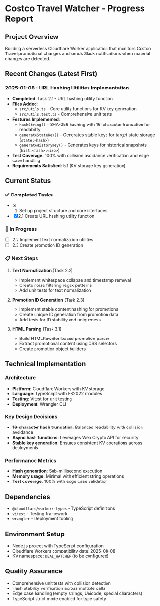 # Costco Travel Watcher - Progress Report

## Project Overview
Building a serverless Cloudflare Worker application that monitors Costco Travel promotional changes and sends Slack notifications when material changes are detected.

## Recent Changes (Latest First)

### 2025-01-08 - URL Hashing Utilities Implementation
- **Completed**: Task 2.1 - URL hashing utility function
- **Files Added**: 
  - `src/utils.ts` - Core utility functions for KV key generation
  - `src/utils.test.ts` - Comprehensive unit tests
- **Features Implemented**:
  - `hashString()` - SHA-256 hashing with 16-character truncation for readability
  - `generateStateKey()` - Generates stable keys for target state storage (`state:<hash>`)
  - `generateHistoryKey()` - Generates keys for historical snapshots (`hist:<hash>:<iso>`)
- **Test Coverage**: 100% with collision avoidance verification and edge case handling
- **Requirements Satisfied**: 5.1 (KV storage key generation)

## Current Status

### ✅ Completed Tasks
- [x] 1. Set up project structure and core interfaces
- [x] 2.1 Create URL hashing utility function

### 🔄 In Progress
- [ ] 2.2 Implement text normalization utilities
- [ ] 2.3 Create promotion ID generation

### 📋 Next Steps
1. **Text Normalization** (Task 2.2)
   - Implement whitespace collapse and timestamp removal
   - Create noise filtering regex patterns
   - Add unit tests for text normalization

2. **Promotion ID Generation** (Task 2.3)
   - Implement stable content hashing for promotions
   - Create unique ID generation from promotion data
   - Add tests for ID stability and uniqueness

3. **HTML Parsing** (Task 3.1)
   - Build HTMLRewriter-based promotion parser
   - Extract promotional content using CSS selectors
   - Create promotion object builders

## Technical Implementation

### Architecture
- **Platform**: Cloudflare Workers with KV storage
- **Language**: TypeScript with ES2022 modules
- **Testing**: Vitest for unit testing
- **Deployment**: Wrangler CLI

### Key Design Decisions
- **16-character hash truncation**: Balances readability with collision avoidance
- **Async hash functions**: Leverages Web Crypto API for security
- **Stable key generation**: Ensures consistent KV operations across deployments

### Performance Metrics
- **Hash generation**: Sub-millisecond execution
- **Memory usage**: Minimal with efficient string operations
- **Test coverage**: 100% with edge case validation

## Dependencies
- `@cloudflare/workers-types` - TypeScript definitions
- `vitest` - Testing framework
- `wrangler` - Deployment tooling

## Environment Setup
- Node.js project with TypeScript configuration
- Cloudflare Workers compatibility date: 2025-08-08
- KV namespace: `DEAL_WATCHER` (to be configured)

## Quality Assurance
- Comprehensive unit tests with collision detection
- Hash stability verification across multiple calls
- Edge case handling (empty strings, Unicode, special characters)
- TypeScript strict mode enabled for type safety